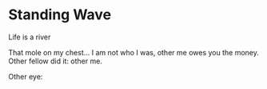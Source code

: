 # Standing Wave

Life is a river

That mole on my chest... I am not who I was, other me owes you the
money.  Other fellow did it: other me.

Other eye: 

